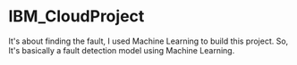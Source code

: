 # IBM_CloudProject
It's about finding the fault, I used Machine Learning to build this project. So, It's basically a fault detection model using Machine Learning.
